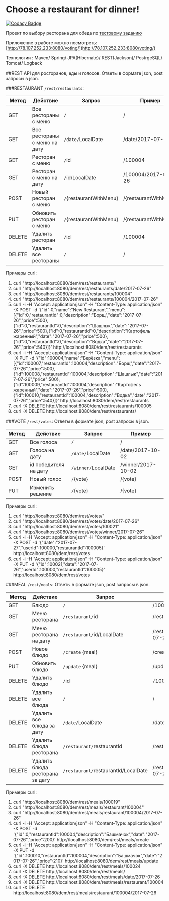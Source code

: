 Choose a restaurant for dinner! 
===============================
[![Codacy Badge](https://api.codacy.com/project/badge/Grade/4b796156bb2c41b3a72548dabed83a43)](https://www.codacy.com/app/dementevay/Choosearestaurant?utm_source=github.com&amp;utm_medium=referral&amp;utm_content=dementevay/Choosearestaurant&amp;utm_campaign=Badge_Grade)

Проект по выбору ресторана для обеда по [тестовому заданию](https://docs.google.com/document/d/1f8QLJ3S2tUH_o_cKcUcuEedt1pttf04LU46tLUb35Os/edit?usp=sharing)

Приложение в работе можно посмотреть: [http://78.107.252.233:8080/voting/](http://78.107.252.233:8080/voting/)

Технологии : Maven/ Spring/ JPA(Hibernate)/ REST(Jackson)/ PostrgeSQL/ Tomcat/ Logback


##REST API для росторанов, еды и голосов.
Ответы в формате json, post запросы в json.

###RESTAURANT `/rest/restaurants`:

Метод | Действие | Запрос | Пример
--- | --- | --- | ---
GET | Все рестораны с меню | `/` | /
GET | Все рестораны с меню на дату | `/date/`LocalDate | /date/2017-07-26
GET | Ресторан с меню | `/`id | /100004
GET | Ресторан с меню на дату | `/`id/LocalDate | /100004/2017-07-26
POST | Новый ресторан с меню | `/`{restaurantWithMenu} | /{restaurantWithMenu}
PUT | Обновить ресторан с меню | `/`{restaurantWithMenu} | /{restaurantWithMenu}
DELETE | Удалить  ресторан | `/`id | /100004
DELETE | Удалить все рестораны | `/` | /

Примеры curl:
1.  curl "http://localhost:8080/dem/rest/restaurants/"
2.  curl "http://localhost:8080/dem/rest/restaurants/date/2017-07-26"  
3.  curl "http://localhost:8080/dem/rest/restaurants/100004"
4.  curl "http://localhost:8080/dem/rest/restaurants/100004/2017-07-26"
5.  curl -i -H "Accept: application/json" -H "Content-Type: application/json" -X POST -d '{"id":0,"name":"New Restaurant","menu":[{"id":0,"restaurantId":0,"description":"Борщ","date":"2017-07-26","price":500},{"id":0,"restaurantId":0,"description":"Шашлык","date":"2017-07-26","price":500},{"id":0,"restaurantId":0,"description":"Картофель жаренный","date":"2017-07-26","price":500},{"id":0,"restaurantId":0,"description":"Водка","date":"2017-07-26","price":540}]}' http://localhost:8080/dem/rest/restaurants
6.  curl -i -H "Accept: application/json" -H "Content-Type: application/json" -X PUT -d '{"id":100004,"name":"Берёзка","menu":[{"id":100007,"restaurantId":100004,"description":"Борщ","date":"2017-07-26","price":500},{"id":100008,"restaurantId":100004,"description":"Шашлык","date":"2017-07-26","price":500},{"id":100009,"restaurantId":100004,"description":"Картофель жаренный","date":"2017-07-26","price":500},{"id":100010,"restaurantId":100004,"description":"Водка","date":"2017-07-26","price":540}]}' http://localhost:8080/dem/rest/restaurants
7.  curl -X DELETE http://localhost:8080/dem/rest/restaurants/100005
8.  curl -X DELETE http://localhost:8080/dem/rest/restaurants/

###VOTE `/rest/votes`:
Ответы в формате json, post запросы в json.

Метод | Действие | Запрос | Пример
--- | --- | --- | ---
GET | Все голоса | `/` | / 
GET | Голоса на дату | `/date/`LocalDate | /date/2017-10-02
GET | id победителя на дату | `/winner/`LocalDate | /winner/2017-10-02
POST | Новый голос | `/`{vote} | /{vote}
PUT | Изменить решение | `/`{vote} | /{vote}

Примеры curl:
1.  curl "http://localhost:8080/dem/rest/votes/"
2.  curl "http://localhost:8080/dem/rest/votes/date/2017-07-26"
3.  curl "http://localhost:8080/dem/rest/votes/100021"
4.  curl "http://localhost:8080/dem/rest/votes/winner/2017-07-26"
5.  curl -i -H "Accept: application/json" -H "Content-Type: application/json" -X POST -d '{"date":"2017-07-27","userId":100000,"restaurantId":100005}' http://localhost:8080/dem/rest/votes
6.  curl -i -H "Accept: application/json" -H "Content-Type: application/json" -X PUT -d '{"id":100021,"date":"2017-07-26","userId":100000,"restaurantId":100005}' http://localhost:8080/dem/rest/votes




###MEAL `/rest/meals`:
Ответы в формате json, post запросы в json.

Метод | Действие | Запрос | Пример
--- | --- | --- | ---
GET | Блюдо | `/` | /100019
GET | Меню ресторана | `/restaurant/`id | /restaurant/100004
GET | Меню ресторана на дату | `/restaurant/`id/LocalDate | /restaurant/100004/2017-07-26
POST | Новое блюдо | `/create` {meal} | /create {meal}
PUT | Обновить блюдо | `/update` {meal} | /update {meal}
DELETE | Удалить  блюдо | `/`id | `/`100024
DELETE | Удалить все блюда | `/` | /
DELETE | Удалить все блюда за дату | `/date/`LocalDate | /date/2017-07-26
DELETE | Удалить блюда ресторана | `/restaurant/`restaurantId | /restaurant/100004
DELETE | Удалить блюда ресторана за дату | `/restaurant/`restaurantId/LocalDate | /restaurant/100004/2017-07-26

Примеры curl:
1.  curl "http://localhost:8080/dem/rest/meals/100019"
2.  curl "http://localhost:8080/dem/rest/meals/restaurant/100004"
3.  curl "http://localhost:8080/dem/rest/meals/restaurant/100004/2017-07-26"
4.  curl -i -H "Accept: application/json" -H "Content-Type: application/json" -X POST -d '{"id":0,"restaurantId":100004,"description":"Башмачок","date":"2017-07-26","price":200}' http://localhost:8080/dem/rest/meals/create
5.  curl -i -H "Accept: application/json" -H "Content-Type: application/json" -X PUT -d '{"id":100010,"restaurantId":100004,"description":"Башмачок","date":"2017-07-26","price":210}' http://localhost:8080/dem/rest/meals/update
6.  curl -X DELETE http://localhost:8080/dem/rest/meals/100024
7.  curl -X DELETE http://localhost:8080/dem/rest/meals/
8.  curl -X DELETE http://localhost:8080/dem/rest/meals/date/2017-07-26
9.  curl -X DELETE http://localhost:8080/dem/rest/meals/restaurant/100004
10.  curl -X DELETE http://localhost:8080/dem/rest/meals/restaurant/100004/2017-07-26



